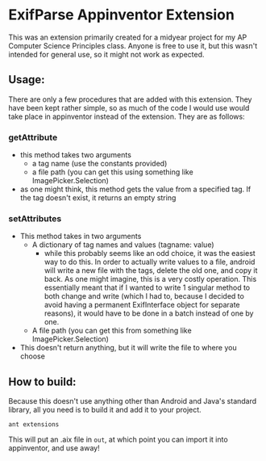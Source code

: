 # ExifParse Appinventor Extension
This was an extension primarily created for a midyear project for my AP Computer Science Principles class.  Anyone is 
free to use it, but this wasn't intended for general use, so it might not work as expected.

## Usage:
There are only a few procedures that are added with this extension.  They have been kept rather simple, so as much of
the code I would use would take place in appinventor instead of the extension.  They are as follows:

### getAttribute
 - this method takes two arguments
     - a tag name (use the constants provided)
     - a file path (you can get this using something like ImagePicker.Selection)
 - as one might think, this method gets the value from a specified tag.  If the tag doesn't exist, it returns an empty
string
   
### setAttributes
 - This method takes in two arguments
     - A dictionary of tag names and values (tagname: value)
        - while this probably seems like an odd choice, it was the easiest way to do this.  In order to actually write 
          values to a file, android will write a new file with the tags, delete the old one, and copy it back.  As one 
          might imagine, this is a very costly operation.  This essentially meant that if I wanted to write 1 singular 
          method to both change and write (which I had to, because I decided to avoid having a permanent ExifInterface
          object for separate reasons), it would have to be done in a batch instead of one by one.
      - A file path (you can get this from something like ImagePicker.Selection)
 - This doesn't return anything, but it will write the file to where you choose

## How to build:
Because this doesn't use anything other than Android and Java's standard library,
all you need is to build it and add it to your project.
```shell
ant extensions
```
This will put an .aix file in `out`, at which point you can import it into appinventor, and use away!